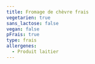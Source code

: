 ```yaml
---
title: Fromage de chèvre frais
vegetarien: true
sans_lactose: false
vegan: false
pFrais: true
type: frais
allergenes:
  - Produit laitier
---
```


